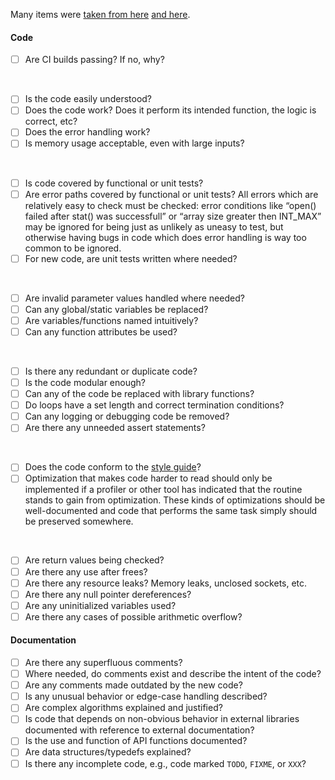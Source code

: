 Many items were [taken from here][code-review-checklist] [and here][code-review-secrets].

#### Code

- [ ] Are CI builds passing? If no, why?

<br>

- [ ] Is the code easily understood?
- [ ] Does the code work? Does it perform its intended function, the logic is correct, etc?
- [ ] Does the error handling work?
- [ ] Is memory usage acceptable, even with large inputs?

<br>

- [ ] Is code covered by functional or unit tests?
- [ ] Are error paths covered by functional or unit tests? All errors which are relatively easy to check must be checked: error conditions like “open() failed after stat() was successfull” or “array size greater then INT_MAX” may be ignored for being just as unlikely as uneasy to test, but otherwise having bugs in code which does error handling is way too common to be ignored.
- [ ] For new code, are unit tests written where needed?

<br>

- [ ] Are invalid parameter values handled where needed?
- [ ] Can any global/static variables be replaced?
- [ ] Are variables/functions named intuitively?
- [ ] Can any function attributes be used?

<br>

- [ ] Is there any redundant or duplicate code?
- [ ] Is the code modular enough?
- [ ] Can any of the code be replaced with library functions?
- [ ] Do loops have a set length and correct termination conditions?
- [ ] Can any logging or debugging code be removed?
- [ ] Are there any unneeded assert statements?

<br>

- [ ] Does the code conform to the [style guide][style-guide]?
- [ ] Optimization that makes code harder to read should only be implemented if a
  profiler or other tool has indicated that the routine stands to gain from
  optimization. These kinds of optimizations should be well-documented and
  code that performs the same task simply should be preserved somewhere.

<br>

- [ ] Are return values being checked?
- [ ] Are there any use after frees?
- [ ] Are there any resource leaks? Memory leaks, unclosed sockets, etc.
- [ ] Are there any null pointer dereferences?
- [ ] Are any uninitialized variables used?
- [ ] Are there any cases of possible arithmetic overflow?

#### Documentation

- [ ] Are there any superfluous comments?
- [ ] Where needed, do comments exist and describe the intent of the code?
- [ ] Are any comments made outdated by the new code?
- [ ] Is any unusual behavior or edge-case handling described?
- [ ] Are complex algorithms explained and justified?
- [ ] Is code that depends on non-obvious behavior in external libraries
  documented with reference to external documentation?
- [ ] Is the use and function of API functions documented?
- [ ] Are data structures/typedefs explained?
- [ ] Is there any incomplete code, e.g., code marked `TODO`, `FIXME`, or `XXX`?

[code-review-checklist]: http://blog.fogcreek.com/increase-defect-detection-with-our-code-review-checklist-example/
[code-review-secrets]: http://smartbear.com/SmartBear/media/pdfs/best-kept-secrets-of-peer-code-review.pdf
[style-guide]: http://neovim.io/develop/style-guide.xml
